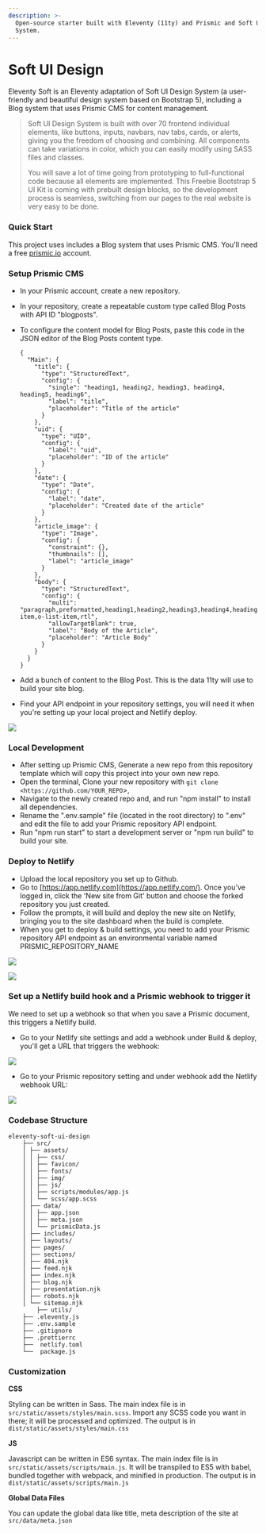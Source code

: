```yaml
---
description: >-
  Open-source starter built with Eleventy (11ty) and Prismic and Soft UI Design
  System.
---
```


# Soft UI Design

Eleventy Soft is an Eleventy adaptation of Soft UI Design System \(a user-friendly and beautiful design system based on Bootstrap 5\), including a Blog system that uses Prismic CMS for content management.

> Soft UI Design System is built with over 70 frontend individual elements, like buttons, inputs, navbars, nav tabs, cards, or alerts, giving you the freedom of choosing and combining. All components can take variations in color, which you can easily modify using SASS files and classes.
>
> You will save a lot of time going from prototyping to full-functional code because all elements are implemented. This Freebie Bootstrap 5 UI Kit is coming with prebuilt design blocks, so the development process is seamless, switching from our pages to the real website is very easy to be done.

### Quick Start

This project uses includes a Blog system that uses Prismic CMS. You'll need a free [prismic.io](http://prismic.io/) account.

### Setup Prismic CMS

* In your Prismic account, create a new repository.
* In your repository, create a repeatable custom type called Blog Posts with API ID "blogposts".
* To configure the content model for Blog Posts, paste this code in the JSON editor of the Blog Posts content type.

  ```text
  {
    "Main": {
      "title": {
        "type": "StructuredText",
        "config": {
          "single": "heading1, heading2, heading3, heading4, heading5, heading6",
          "label": "title",
          "placeholder": "Title of the article"
        }
      },
      "uid": {
        "type": "UID",
        "config": {
          "label": "uid",
          "placeholder": "ID of the article"
        }
      },
      "date": {
        "type": "Date",
        "config": {
          "label": "date",
          "placeholder": "Created date of the article"
        }
      },
      "article_image": {
        "type": "Image",
        "config": {
          "constraint": {},
          "thumbnails": [],
          "label": "article_image"
        }
      },
      "body": {
        "type": "StructuredText",
        "config": {
          "multi": "paragraph,preformatted,heading1,heading2,heading3,heading4,heading5,heading6,strong,em,hyperlink,image,embed,list-item,o-list-item,rtl",
          "allowTargetBlank": true,
          "label": "Body of the Article",
          "placeholder": "Article Body"
        }
      }
    }
  }

  ```

* Add a bunch of content to the Blog Post. This is the data 11ty will use to build your site blog.
* Find your API endpoint in your repository settings, you will need it when you're setting up your local project and Netlify deploy.

![](../../.gitbook/assets/get-prismic-repo-url.png)

### Local Development

* After setting up Prismic CMS, Generate a new repo from this repository template which will copy this project into your own new repo.
* Open the terminal, Clone your new repository with `git clone <https://github.com/YOUR_REPO`&gt;,
* Navigate to the newly created repo and, and run "npm install" to install all dependencies.
* Rename the ".env.sample" file \(located in the root directory\) to ".env" and edit the file to add your Prismic repository API endpoint.
* Run "npm run start" to start a development server or "npm run build" to build your site.

### Deploy to Netlify

* Upload the local repository you set up to Github.
* Go to [https://app.netlify.com](https://app.netlify.com/). Once you’ve logged in, click the 'New site from Git' button and choose the forked repository you just created.
* Follow the prompts, it will build and deploy the new site on Netlify, bringing you to the site dashboard when the build is complete.
* When you get to deploy & build settings, you need to add your Prismic repository API endpoint as an environmental variable named PRISMIC\_REPOSITORY\_NAME

![](../../.gitbook/assets/netlify-env-setup-1.png)

![](../../.gitbook/assets/netlify-env-setup-2.png)

### Set up a Netlify build hook and a Prismic webhook to trigger it

We need to set up a webhook so that when you save a Prismic document, this triggers a Netlify build.

* Go to your Netlify site settings and add a webhook under Build & deploy, you'll get a URL that triggers the webhook:

![](../../.gitbook/assets/netlify-build-hooks-1.png)

* Go to your Prismic repository setting and under webhook add the Netlify webhook URL:

![](../../.gitbook/assets/netlify-build-hooks-2.png)

### Codebase Structure

```text
eleventy-soft-ui-design
    ├── src/
    │ ├── assets/
    │ │ ├── css/
    │ │ ├── favicon/
    │ │ ├── fonts/
    │ │ ├── img/
    │ │ ├── js/
    │ │ ├── scripts/modules/app.js
    │ │ └── scss/app.scss
    │ ├── data/
    │ │ ├── app.json
    │ │ ├── meta.json
    │ │ └── prismicData.js
    │ ├── includes/
    │ ├── layouts/
    │ ├── pages/
    │ ├── sections/
    │ ├── 404.njk
    │ ├── feed.njk
    │ ├── index.njk
    │ ├── blog.njk
    │ ├── presentation.njk
    │ ├── robots.njk
    │ └── sitemap.njk
        ├── utils/
    ├── .eleventy.js
    ├── .env.sample
    ├── .gitignore
    ├── .prettierrc
    ├──  netlify.toml
    └──  package.js
```

### Customization

**CSS**

Styling can be written in Sass. The main index file is in `src/static/assets/styles/main.scss`. Import any SCSS code you want in there; it will be processed and optimized. The output is in `dist/static/assets/styles/main.css`

**JS**

Javascript can be written in ES6 syntax. The main index file is in `src/static/assets/scripts/main.js`. It will be transpiled to ES5 with babel, bundled together with webpack, and minified in production. The output is in `dist/static/assets/scripts/main.js`

**Global Data Files**

You can update the global data like title, meta description of the site at `src/data/meta.json`

